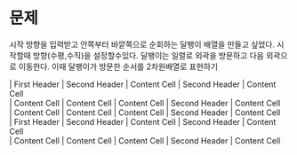 # 문제
시작 방향을 입력받고 안쪽부터 바깥쪽으로 순회하는 달팽이 배열을 만들고 싶었다.
시작할때 방향(수평,수직)을 설정할수있다.
달팽이는 일렬로 외곽을 방문하고 다음 외곽으로 이동한다.
이때 달팽이가 방문한 순서를 2차원배열로 표현하기


| First Header | Second Header | Content Cell  | Second Header | Content Cell  
| Content Cell | Content Cell  | Content Cell  | Second Header | Content Cell  
| Content Cell | Content Cell  | Content Cell  | Second Header | Content Cell  
| First Header | Second Header | Content Cell  | Second Header | Content Cell  
| Content Cell | Content Cell  | Content Cell  | Second Header | Content Cell  


